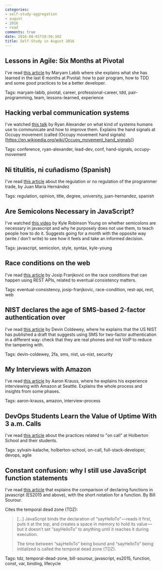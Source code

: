 ```yaml
---
categories:
- self-study-aggregation
- august
- 2016
- read
comments: true
date: 2016-08-01T19:56:19Z
title: Self-Study in August 2016
---
```

## Lessons in Agile: Six Months at Pivotal

I've read [this article][six-months-pivotal-labib] by Maryam Labib where she explains what she has learned in the last 6 months at Pivotal: how to pair program, how to TDD and some good practices to be a better developer.

Tags: maryam-labib, pivotal, career, professional-career, tdd, pair-programming, team, lessons-learned, experience

[six-months-pivotal-labib]: https://medium.com/built-to-adapt/lessons-in-agile-six-months-at-pivotal-66b4c57386a4

## Hacking verbal communication systems

I've watched [this talk][comm-systems] by Ryan Alexander on what kind of systems humans use to communicate and how to improve them. Explains the hand signals at Occupy movement (called (Occupy movement hand signals)[https://en.wikipedia.org/wiki/Occupy_movement_hand_signals]) 

Tags: conference, ryan-alexander, lead-dev, conf, hand-signals, occupy-movement

[comm-systems]: https://vimeo.com/album/4045988/video/173255458

## Ni titulitis, ni cuñadismo (Spanish)

 I've read [this article][titulitis] about the regulation or no regulation of the programmer trade, by Juan María Hernández

 Tags: regulation, opinion, title, degree, university, juan-hernandez, spanish

[titulitis]: http://blog.koalite.com/2016/06/ni-titulitis-ni-cunadismo

## Are Semicolons Necessary in JavaScript?

I've watched [this video][semicolons-in-js] by Kyle Robinson Young on whether semicolons are necessary in javascript and why he purposely does not use them, to teach people how to do it. Suggests going for a month with the opposite way (write / don't write) to see how it feels and take an informed decision.

Tags: javascript, semicolon, style, syntax, kyle-young

[semicolons-in-js]: https://www.youtube.com/watch?v=gsfbh17Ax9I

## Race conditions on the web

I've read [this article][race-condition-web] by Josip Franjković on the race conditions that can happen using REST APIs, related to eventual consistency matters.

Tags: eventual-consistency, josip-franjkovic, race-condition, rest-api, rest, web

[race-condition-web]: https://www.josipfranjkovic.com/blog/race-conditions-on-web

## NIST declares the age of SMS-based 2-factor authentication over

 I've read [this article][changes-in-2fa] by Devin Coldewey, where he explains that the US NIST has published a draft that suggests using SMS for two-factor authentication in a different way: check that they are real phones and not VoIP to reduce the tampering with.

 Tags:  devin-coldewey, 2fa, sms, nist, us-nist, security

[changes-in-2fa]: https://techcrunch.com/2016/07/25/nist-declares-the-age-of-sms-based-2-factor-authentication-over/

## My Interviews with Amazon

I've read [this article][interview-at-amazon] by Aaron Krauss, where he explains his experience interviewing with Amazon at Seattle. Explains the whole process and insights from some phases.

Tags: aaron-krauss, amazon, interview-process

[interview-at-amazon]: https://thesocietea.org/2016/07/my-interviews-with-amazon/

## DevOps Students Learn the Value of Uptime With 3 a.m. Calls

I've read [this article][devops-at-holberton] about the practices related to "on call" at Holberton School and their students.

Tags: sylvain-kalache, holberton-school, on-call, full-stack-developer, devops, agile

[devops-at-holberton]: https://www.linux.com/news/devops-students-learn-value-uptime-3-am-calls

## Constant confusion: why I still use JavaScript function statements

I've read [this article][constant-confusion] that explains the comparison of declaring functions in javascript (ES2015 and above), with the short notation for a function. By Bill Sourour.

Cites the temporal dead zone (TDZ):

> [...] JavaScript binds the declaration of “sayHelloTo” — reads it first, puts it at the top, and creates a space in memory to hold its value — but it doesn’t set “sayHelloTo” to anything until it reaches it during execution.
>
>The time between “sayHelloTo” being bound and “sayHelloTo” being initialized is called the temporal dead zone (TDZ).

Tags: tdz, temporal-dead-zone, bill-sourour, javascript, es2015, function, const, var, binding, lifecycle

[constant-confusion]: https://medium.freecodecamp.com/constant-confusion-why-i-still-use-javascript-function-statements-984ece0b72fd

